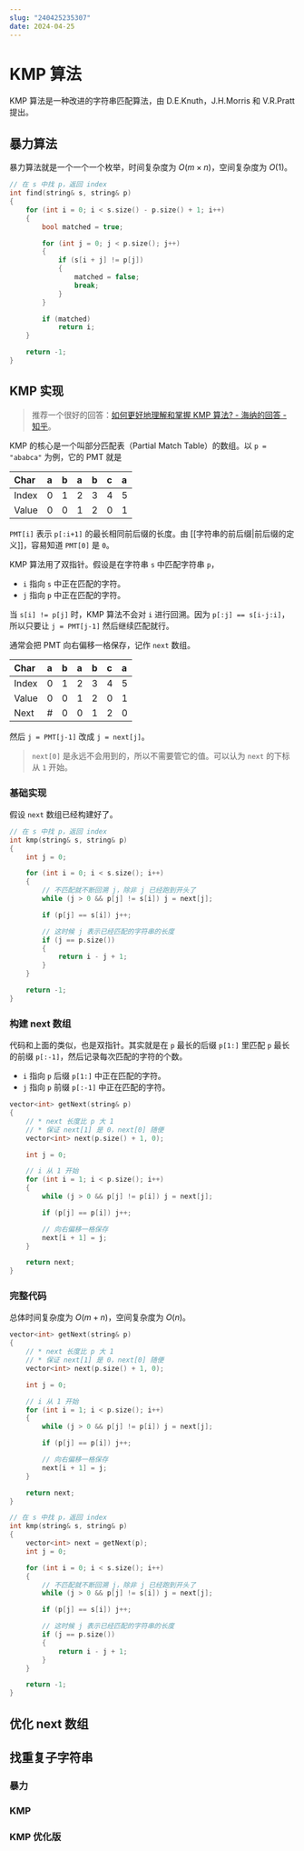 ```yaml
---
slug: "240425235307"
date: 2024-04-25
---
```


# KMP 算法

KMP 算法是一种改进的字符串匹配算法，由 D.E.Knuth，J.H.Morris 和 V.R.Pratt 提出。

## 暴力算法

暴力算法就是一个一个一个枚举，时间复杂度为 $O(m \times n)$，空间复杂度为 $O(1)$。

``` cpp
// 在 s 中找 p，返回 index
int find(string& s, string& p)
{
    for (int i = 0; i < s.size() - p.size() + 1; i++)
    {
        bool matched = true;

        for (int j = 0; j < p.size(); j++)
        {
            if (s[i + j] != p[j])
            {
                matched = false;
                break;
            }
        }

        if (matched)
            return i;
    }

    return -1;
}
```

## KMP 实现

> 推荐一个很好的回答：[如何更好地理解和掌握 KMP 算法? - 海纳的回答 - 知乎](https://www.zhihu.com/question/21923021/answer/281346746)。

KMP 的核心是一个叫部分匹配表（Partial Match Table）的数组。以 `p = "ababca"` 为例，它的 PMT 就是

|Char|a|b|a|b|c|a|
|:-|:-|:-|:-|:-|:-|:-|
|Index|0|1|2|3|4|5|
|Value|0|0|1|2|0|1|

`PMT[i]` 表示 `p[:i+1]` 的最长相同前后缀的长度。由 [[字符串的前后缀|前后缀的定义]]，容易知道 `PMT[0]` 是 `0`。

KMP 算法用了双指针。假设是在字符串 `s` 中匹配字符串 `p`，

- `i` 指向 `s` 中正在匹配的字符。
- `j` 指向 `p` 中正在匹配的字符。

当 `s[i] != p[j]` 时，KMP 算法不会对 `i` 进行回溯。因为 `p[:j] == s[i-j:i]`，所以只要让 `j = PMT[j-1]` 然后继续匹配就行。

通常会把 PMT 向右偏移一格保存，记作 `next` 数组。

|Char|a|b|a|b|c|a|
|:-|:-|:-|:-|:-|:-|:-|
|Index|0|1|2|3|4|5|
|Value|0|0|1|2|0|1|
|Next|#|0|0|1|2|0|

然后 `j = PMT[j-1]` 改成 `j = next[j]`。

> `next[0]` 是永远不会用到的，所以不需要管它的值。可以认为 `next` 的下标从 `1` 开始。

### 基础实现

假设 `next` 数组已经构建好了。

``` cpp
// 在 s 中找 p，返回 index
int kmp(string& s, string& p)
{
    int j = 0;

    for (int i = 0; i < s.size(); i++)
    {
        // 不匹配就不断回溯 j，除非 j 已经跑到开头了
        while (j > 0 && p[j] != s[i]) j = next[j];

        if (p[j] == s[i]) j++;

        // 这时候 j 表示已经匹配的字符串的长度
        if (j == p.size())
        {
            return i - j + 1;
        }
    }

    return -1;
}
```

### 构建 next 数组

代码和上面的类似，也是双指针。其实就是在 `p` 最长的后缀 `p[1:]` 里匹配 `p` 最长的前缀 `p[:-1]`，然后记录每次匹配的字符的个数。

- `i` 指向 `p` 后缀 `p[1:]` 中正在匹配的字符。
- `j` 指向 `p` 前缀 `p[:-1]` 中正在匹配的字符。

``` cpp
vector<int> getNext(string& p)
{
    // * next 长度比 p 大 1
    // * 保证 next[1] 是 0，next[0] 随便
    vector<int> next(p.size() + 1, 0);

    int j = 0;

    // i 从 1 开始
    for (int i = 1; i < p.size(); i++)
    {
        while (j > 0 && p[j] != p[i]) j = next[j];

        if (p[j] == p[i]) j++;

        // 向右偏移一格保存
        next[i + 1] = j;
    }

    return next;
}
```

### 完整代码

总体时间复杂度为 $O(m + n)$，空间复杂度为 $O(n)$。

``` cpp
vector<int> getNext(string& p)
{
    // * next 长度比 p 大 1
    // * 保证 next[1] 是 0，next[0] 随便
    vector<int> next(p.size() + 1, 0);

    int j = 0;

    // i 从 1 开始
    for (int i = 1; i < p.size(); i++)
    {
        while (j > 0 && p[j] != p[i]) j = next[j];

        if (p[j] == p[i]) j++;

        // 向右偏移一格保存
        next[i + 1] = j;
    }

    return next;
}

// 在 s 中找 p，返回 index
int kmp(string& s, string& p)
{
    vector<int> next = getNext(p);
    int j = 0;

    for (int i = 0; i < s.size(); i++)
    {
        // 不匹配就不断回溯 j，除非 j 已经跑到开头了
        while (j > 0 && p[j] != s[i]) j = next[j];

        if (p[j] == s[i]) j++;

        // 这时候 j 表示已经匹配的字符串的长度
        if (j == p.size())
        {
            return i - j + 1;
        }
    }

    return -1;
}
```

## 优化 next 数组

## 找重复子字符串

### 暴力

### KMP

### KMP 优化版

